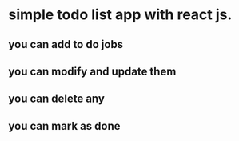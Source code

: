 # simple todo list app with react js.

## you can add to do jobs
## you can modify and update them
## you can delete any
## you can mark as done